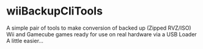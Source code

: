 # wiiBackupCliTools
A simple pair of tools to make conversion of backed up (Zipped RVZ/ISO) Wii and Gamecube games ready for use on real hardware via a USB Loader A little easier...
